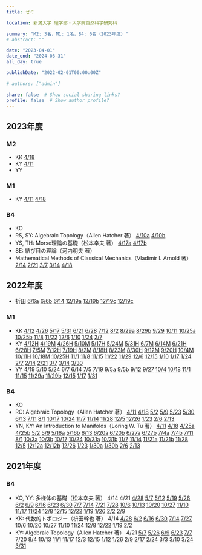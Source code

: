 ```yaml
---
title: ゼミ

location: 新潟大学 理学部・大学院自然科学研究科

summary: "M2: 3名，M1: 1名，B4: 6名（2023年度）"
# abstract: ""

date: "2023-04-01"
date_end: "2024-03-31"
all_day: true

publishDate: "2022-02-01T00:00:00Z"

# authors: ["admin"]

share: false  # Show social sharing links?
profile: false  # Show author profile?
---
```

## 2023年度

### M2
- KK
	[4/18](https://youtu.be/dH6ZNh0tB00)
- KY
	[4/11](https://youtu.be/_zm-zHka1iw)
- YY

### M1
- KY
	[4/11](https://youtu.be/uYyZkOuBykc)
	[4/18](https://youtu.be/f_0wHjgKFmM)

### B4
- KO
- RS, SY: Algebraic Topology（Allen Hatcher 著）
	[4/10a](https://youtu.be/TpH7QtV-Css)
	[4/10b](https://youtu.be/3BIzfBtCuVo)
- YS, TH: Morse理論の基礎（松本幸夫 著）
	[4/17a](https://youtu.be/MfC_B9R7YVI)
	[4/17b](https://youtu.be/3zSVTCdqAO8)
- SE: 結び目の理論（河内明夫 著）
- Mathematical Methods of Classical Mechanics（Vladimir I. Arnold 著）
	[2/14](https://youtu.be/gvKVgNMdbPw)
	[2/21](https://youtu.be/y1AVovIZnQI)
	[3/7](https://youtu.be/siTLbT1zYQ4)
	[3/14](https://youtu.be/K1EFxN0QXts)
	[4/18](https://youtu.be/0rQ4Pd7xdW8)

## 2022年度

- 折田
	[6/6a](https://youtu.be/Aj0m83gpPgo)
	[6/6b](https://youtu.be/Cwtx5oB6Yvc)
	[6/14](https://youtu.be/zMXAifQ49kM)
	[12/19a](https://youtu.be/vPulEO06y6c)
	[12/19b](https://youtu.be/oSZBBPDVa08)
	[12/19c](https://youtu.be/jrKfXx9wPxk)
	[12/19c](https://youtu.be/jrKfXx9wPxk)

### M1
- KK
	[4/12](https://youtu.be/NftPHvxnO0U)
	[4/26](https://youtu.be/et28g5RvbQA)
	[5/17](https://youtu.be/3yq6D9X3Qj8)
	[5/31](https://youtu.be/3s2lMorVtJg)
	[6/21](https://youtu.be/DFpuv9D3kfk)
	[6/28](https://youtu.be/RqdwWc_X8QE)
	[7/12](https://youtu.be/V9a40Yyza5Y)
	[8/2](https://youtu.be/J9qtIEjShtw)
	[8/29a](https://youtu.be/gnx5VThpGoA)
	[8/29b](https://youtu.be/o2Ec3M_JLUg)
	[9/29](https://youtu.be/F7r-YvjTtMo)
	[10/11](https://youtu.be/7sA2rVVei4c)
	[10/25a](https://youtu.be/xX_yzZPN1Vo)
	[10/25b](https://youtu.be/OfHmUbUaUhk)
	[11/8](https://youtu.be/EKhQAYIGtDI)
	[11/22](https://youtu.be/WJS4V7i66ns)
	[12/6](https://youtu.be/t8_d73mGD3I)
	[1/10](https://youtu.be/gbLgi1m0PUo)
	[1/24](https://youtu.be/SdkWo--E4v4)
	[2/7](https://youtu.be/V4XE5_kKw7o)
- KY
	[4/12H](https://youtu.be/L5StMVywf38)
	[4/19M](https://youtu.be/SyJMf3kYgow)
	[4/26H](https://youtu.be/Sf1-wgkPEfc)
	[5/10M](https://youtu.be/EB9_aXNHMFA)
	[5/17H](https://youtu.be/fKbImI16msM)
	[5/24M](https://youtu.be/iTpCnfSfQBU)
	[5/31H](https://youtu.be/OFmuc4WWR-8)
	[6/7M](https://youtu.be/TFbBbgTx_kk)
	[6/14M](https://youtu.be/gngRxC1JNp4)
	[6/21H](https://youtu.be/Ep0B15JVUaw)
	[6/28H](https://youtu.be/w2yLY2bEd_Q)
	[7/5M](https://youtu.be/v1W2YE8dQII)
	[7/12H](https://youtu.be/PnTTQUz18ts)
	[7/19H](https://youtu.be/lDVjdE61-5g)
	[8/2M](https://youtu.be/3CQe0lDr-Sg)
	[8/18H](https://youtu.be/6L3rWl4xs1s)
	[8/23M](https://youtu.be/p3gQjsgVwFY)
	[8/30H](https://youtu.be/SpmCzXKLNto)
	[9/12M](https://youtu.be/05ueZh9ajL0)
	[9/20H](https://youtu.be/xii8JopN2vs)
	[10/4M](https://youtu.be/yKrTFFDKJY0)
	[10/11H](https://youtu.be/NgusNQ-8TV8)
	[10/18M](https://youtu.be/2i08KOy1IAw)
	[10/25H](https://youtu.be/UW-UM60XWI0)
	[11/1](https://youtu.be/EOeWGHK4zy8)
	[11/8](https://youtu.be/nSNL5qGGrHk)
	[11/15](https://youtu.be/MjdD7MST8OY)
	[11/22](https://youtu.be/49lXPOxgf78)
	[11/29](https://youtu.be/sp9n-5dfMbc)
	[12/6](https://youtu.be/gOcAkfsPChk)
	[12/15](https://youtu.be/U0PKBKABgtk)
	[1/10](https://youtu.be/GS5KsMnuyV0)
	[1/17](https://youtu.be/mWmupoVKZ6M)
	[1/24](https://youtu.be/XRte8MyNjNg)
	[2/7](https://youtu.be/KyK-8_Vvccw)
	[2/14](https://youtu.be/PXSl-iA-71A)
	[2/21](https://youtu.be/LoFcR5-9pgw)
	[3/7](https://youtu.be/6CKYOnq_OAo)
	[3/14](https://youtu.be/qIpJhRFe-Bg)
	[3/30](https://youtu.be/8kTzjW1MlqI)
- YY
	[4/19](https://youtu.be/vFfSOraSgzM)
	[5/10](https://youtu.be/A1Xet7jRM_g)
	[5/24](https://youtu.be/Ft7FaWuVXAI)
	[6/7](https://youtu.be/xoc7U9KsDq0)
	[6/14](https://youtu.be/Fy9WL5xSGI0)
	[7/5](https://youtu.be/FRvzXtzsfvo)
	[7/19](https://youtu.be/HdYZiV5X5N0)
	[9/5a](https://youtu.be/Hdv_44nRIlU)
	[9/5b](https://youtu.be/D6kixPHCbvQ)
	[9/12](https://youtu.be/bJkyLfpJsfI)
	[9/27](https://youtu.be/tv-DOQpW2yM)
	[10/4](https://youtu.be/2yVwZexP-Gk)
	[10/18](https://youtu.be/Gw_-prb6NnI)
	[11/1](https://youtu.be/rV1TaOGoJkE)
	[11/15](https://youtu.be/rVMTOz2Llk4)
	[11/29a](https://youtu.be/ebVfwtGBuGE)
	[11/29b](https://youtu.be/c81bZcaBoHI)
	[12/15](https://youtu.be/i1KeJZl1eIQ)
	[1/17](https://youtu.be/ip6grvY8Uhw)
	[1/31](https://youtu.be/Af2eV8IVqA4)

### B4
- KO
- RC: Algebraic Topology（Allen Hatcher 著）
	[4/11](https://youtu.be/PARFjvoAgho)
	[4/18](https://youtu.be/XNVB7oe6Fro)
	[5/2](https://youtu.be/f1O6nxcMOos)
	[5/9](https://youtu.be/IsA6Srcp0Fs)
	[5/23](https://youtu.be/_W8bXdq4ifc)
	[5/30](https://youtu.be/9U_SRH26-30)
	[6/13](https://youtu.be/5vF1pUSr3ug)
	[7/11](https://youtu.be/Ybw1GGGTl04)
	[8/1](https://youtu.be/0aeZNhFQLts)
	[10/17](https://youtu.be/xPxDT4tsQgs)
	[10/24](https://youtu.be/Dn25kcnggmk)
	[11/7](https://youtu.be/A2ldpsEJFTs)
	[11/14](https://youtu.be/_4AbUEGQsRU)
	[11/28](https://youtu.be/Oo1w1QYuJSk)
	[12/5](https://youtu.be/QgA_PA6UFyc)
	[12/26](https://youtu.be/Mrwey4-qKe8)
	[1/23](https://youtu.be/NCe6MPFcfUI)
	[2/6](https://youtu.be/BzwEZAWe14U)
	[2/13](https://youtu.be/S7a63Q5X-fY)
- YN, KY: An Introduction to Manifolds（Loring W. Tu 著）
	[4/11](https://youtu.be/16GjdmD549I)
	[4/18](https://youtu.be/C_sTGTZola8)
	[4/25a](https://youtu.be/HVD-WmZN2kk)
	[4/25b](https://youtu.be/RE9ItJHpk6I)
	[5/2](https://youtu.be/3a4y3qv5ccA)
	[5/9](https://youtu.be/4g9QAHjOr9M)
	[5/16a](https://youtu.be/WUy2bWQz2eE)
	[5/16b](https://youtu.be/GhZUGdMkm3Y)
	[6/13](https://youtu.be/c4IjCA9U2K0)
	[6/20a](https://youtu.be/aN6iRPW0lVE)
	[6/20b](https://youtu.be/sxiZKGR2Llw)
	[6/27a](https://youtu.be/-UJsydr_GcE)
	[6/27b](https://youtu.be/HL0DFlIAyjM)
	[7/4a](https://youtu.be/XzbR6IqKBtE)
	[7/4b](https://youtu.be/HL0DFlIAyjM)
	[7/11](https://youtu.be/rAuS7VA7O-g)
	[8/1](https://youtu.be/JokIQ28wKso)
	[10/3a](https://youtu.be/CXW0fqyIzpU)
	[10/3b](https://youtu.be/9DoRrUuwQ8o)
	[10/17](https://youtu.be/geQ6YlRQKRY)
	[10/24](https://youtu.be/S4Oh4KCfrFg)
	[10/31a](https://youtu.be/8wF-n19T8Rs)
	[10/31b](https://youtu.be/JuiwQzbDeZg)
	[11/7](https://youtu.be/JGo2u0QbmV0)
	[11/14](https://youtu.be/PfwgCphjOno)
	[11/21a](https://youtu.be/3Yo56PtmF6E)
	[11/21b](https://youtu.be/RkFCwZZl0iY)
	[11/28](https://youtu.be/XMVrkPw62_A)
	[12/5](https://youtu.be/4MuvkADvgDM)
	[12/12a](https://youtu.be/x07FfRhczdQ)
	[12/12b](https://youtu.be/sVDvJvlJdhQ)
	[12/26](https://youtu.be/icl9Kr64b9I)
	[1/23](https://youtu.be/75-3bqglnoo)
	[1/30a](https://youtu.be/n7yYPv1_hn4)
	[1/30b](https://youtu.be/z_5Yx7CnEcE)
	[2/6](https://youtu.be/I3tsGjQKYSQ)
	[2/13](https://youtu.be/_uPFLdPSDUs)

## 2021年度

### B4
- KO, YY: 多様体の基礎（松本幸夫 著）
	4/14
	4/21
	[4/28](https://youtu.be/QUtstuKEgfo)
	[5/7](https://youtu.be/aardPHgHQU4)
	[5/12](https://youtu.be/gobJBTay9-A)
	[5/19](https://youtu.be/9O57KCUr6DU)
	[5/26](https://youtu.be/yo4ZCRtfR_o)
	[6/2](https://youtu.be/pXHWNFeJ8r8)
	[6/9](https://youtu.be/0klbLJCOUyQ)
	[6/16](https://youtu.be/ZvdP9MS-j_Q)
	[6/23](https://youtu.be/00lJH214Fb8)
	[6/30](https://youtu.be/oIOtSDRHhL0)
	[7/7](https://youtu.be/a3mFAoOhXtE)
	[7/14](https://youtu.be/XKQNFrSWSkU)
	[7/21](https://youtu.be/_cpmt8IpTvE)
	[7/28](https://youtu.be/M7ck_Oggd18)
	[10/6](https://youtu.be/0IXAAej7Rao)
	[10/13](https://youtu.be/g9h_R2ArGbg)
	[10/20](https://youtu.be/ij7OKKT8eQE)
	[10/27](https://youtu.be/zLRPPR3hxe4)
	[11/10](https://youtu.be/L0NU596pjMw)
	[11/17](https://youtu.be/99TA4gVHeoU)
	[11/24](https://youtu.be/KgZ2ielnwsU)
	[12/8](https://youtu.be/pUiSP1sjpPY)
	[12/15](https://youtu.be/awRF3OBWktE)
	[12/22](https://youtu.be/AhHQzDHaxXM)
	[1/19](https://youtu.be/UhbwaEr2Fg4)
	[1/26](https://youtu.be/X5y0iplWGZE)
	[2/2](https://youtu.be/nIGyFijYObE)
	[2/9](https://youtu.be/Qom1QSfzdYM)
- KK: 代数的トポロジー（枡田幹也 著）
	4/14
	[4/28](https://youtu.be/x3q5wr7FwaM)
	[6/2](https://youtu.be/qd5hjUT1lcE)
	[6/16](https://youtu.be/qqTr8rhOXqE)
	[6/30](https://youtu.be/6bFq-CZDGU0)
	[7/14](https://youtu.be/CBEZd8fUeuk)
	[7/27](https://youtu.be/wba8YgmXLvA)
	[10/6](https://youtu.be/fL-2X3Qvzf4)
	[10/20](https://youtu.be/h9X-voPg3Gc)
	[10/27](https://youtu.be/LUUqsvM355o)
	[11/10](https://youtu.be/x1CQXE8gGgo)
	[11/24](https://youtu.be/47cikDlgaZs)
	[12/8](https://youtu.be/cddMxlnDjVU)
	[12/22](https://youtu.be/kbc1YjrTzpc)
	[1/19](https://youtu.be/PXwrUqAoztg)
	[2/2](https://youtu.be/74mhXUWtBNs)
- KY: Algebraic Topology（Allen Hatcher 著）
	4/21
	[5/7](https://youtu.be/XV8rfGFiT8A)
	[5/26](https://youtu.be/VtBF3tr2XEA)
	[6/9](https://youtu.be/r9OkCqmR9pE)
	[6/23](https://youtu.be/NpHIOxVIsY8)
	[7/7](https://youtu.be/AfBHxhAyBq8)
	[7/20](https://youtu.be/RMsZUbo3wNs)
	[8/4](https://youtu.be/xOABAcecoBY)
	[10/13](https://youtu.be/vJ8DhObZNPY)
	[11/1](https://youtu.be/G05MwQhyXPc)
	[11/17](https://youtu.be/UOAcnxW6zsw)
	[12/3](https://youtu.be/-UxfXScWKRc)
	[12/15](https://youtu.be/7eobqmezVmA)
	[1/12](https://youtu.be/tpgW0mCrQMA)
	[1/26](https://youtu.be/d8Zb6QRLMQI)
	[2/9](https://youtu.be/qkc38IgT-ZI)
	[2/17](https://youtu.be/K7ZHODKE9OI)
	[2/24](https://youtu.be/8TXebThjR5U)
	[3/3](https://youtu.be/0FAU32YkdHg)
	[3/10](https://youtu.be/y-qssci91pk)
	[3/24](https://youtu.be/jUc1b-HWGn8)
	[3/31](https://youtu.be/53-3m6_BYxE)
